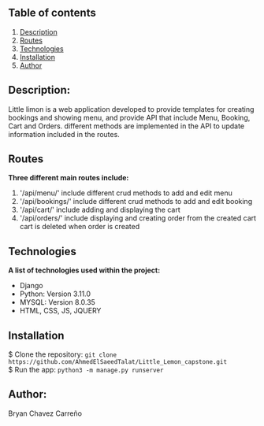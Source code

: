## Table of contents
1. [Description](#description)
2. [Routes](#routes)
3. [Technologies](#technologies)
4. [Installation](#installation)
5. [Author](#author)

## Description:
Little limon is a web application developed to provide templates for creating bookings and showing menu, and provide API that include
Menu, Booking, Cart and Orders. different methods are implemented in the API to update information included in the routes.

## Routes
**Three different main routes include:**  
1. '/api/menu/'
    include different crud methods to add and edit menu
2. '/api/bookings/'
    include different crud methods to add and edit booking 
3. '/api/cart/'
    include adding and displaying the cart
4. '/api/orders/'
    include displaying and creating order from the created cart
    cart is deleted when order is created

## Technologies
**A list of technologies used within the project:**  
* Django
* Python: Version 3.11.0 
* MYSQL: Version  8.0.35
* HTML, CSS, JS, JQUERY

## Installation
$ Clone the repository: `git clone https://github.com/AhmedElSaeedTalat/Little_Lemon_capstone.git`  
$ Run the app: `python3 -m manage.py runserver`
  
## Author:
Bryan Chavez Carreño
